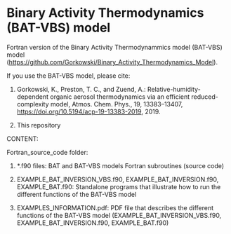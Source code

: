 # Binary Activity Thermodynamics (BAT-VBS) model
Fortran version of the Binary Activity Thermodynammics model (BAT-VBS) model (https://github.com/Gorkowski/Binary_Activity_Thermodynamics_Model).

If you use the BAT-VBS model, please cite: 

1) Gorkowski, K., Preston, T. C., and Zuend, A.: Relative-humidity-dependent organic aerosol thermodynamics via an efficient reduced-complexity model, Atmos. Chem. Phys., 19, 13383–13407, https://doi.org/10.5194/acp-19-13383-2019, 2019.

2) This repository


CONTENT:

Fortran_source_code folder: 
1) *.f90 files:
BAT and BAT-VBS models Fortran subroutines (source code)

3) EXAMPLE_BAT_INVERSION_VBS.f90, EXAMPLE_BAT_INVERSION.f90, EXAMPLE_BAT.f90:
Standalone programs that illustrate how to run the different functions of the BAT-VBS model

4) EXAMPLES_INFORMATION.pdf: 
PDF file that describes the different functions of the BAT-VBS model (EXAMPLE_BAT_INVERSION_VBS.f90, EXAMPLE_BAT_INVERSION.f90, EXAMPLE_BAT.f90)

